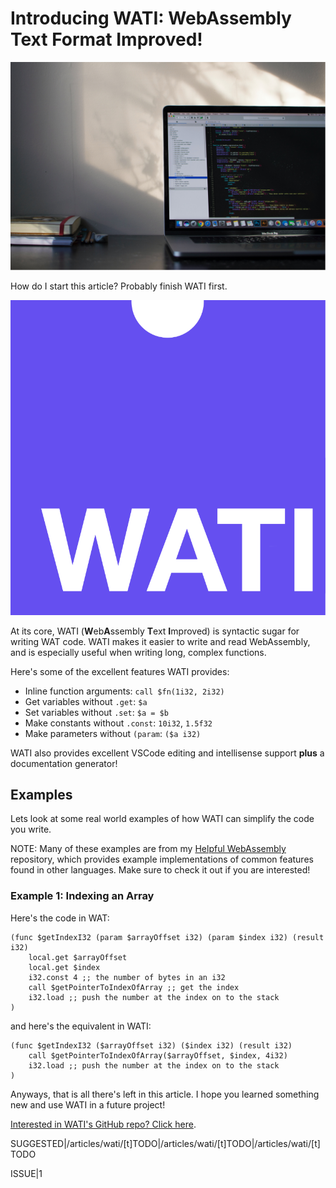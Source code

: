 # Introducing WATI: WebAssembly Text Format Improved!
![HEADER|A computer with code written on it.](images/header.jpg)

How do I start this article? Probably finish WATI first.

![The WATI logo](images/wati.png)

At its core, WATI (**W**eb**A**ssembly **T**ext **I**mproved) is syntactic sugar for writing WAT code. WATI makes it easier to write and read WebAssembly, and is especially useful when writing long, complex functions.

Here's some of the excellent features WATI provides:
 - Inline function arguments: `call $fn(1i32, 2i32)`
 - Get variables without `.get`: `$a`
 - Set variables without `.set`: `$a = $b`
 - Make constants without `.const`: `10i32`, `1.5f32`
 - Make parameters without `(param`: `($a i32)`

WATI also provides excellent VSCode editing and intellisense support **plus** a documentation generator!

## Examples
Lets look at some real world examples of how WATI can simplify the code you write.

NOTE: Many of these examples are from my [Helpful WebAssembly](https://github.com/UltimatePro-Grammer/helpful-webassembly) repository, which provides example implementations of common features found in other languages. Make sure to check it out if you are interested!

### Example 1: Indexing an Array
Here's the code in WAT:
```wat
(func $getIndexI32 (param $arrayOffset i32) (param $index i32) (result i32)
    local.get $arrayOffset
    local.get $index
    i32.const 4 ;; the number of bytes in an i32
    call $getPointerToIndexOfArray ;; get the index
    i32.load ;; push the number at the index on to the stack
)
```
and here's the equivalent in WATI:
```wat
(func $getIndexI32 ($arrayOffset i32) ($index i32) (result i32)
    call $getPointerToIndexOfArray($arrayOffset, $index, 4i32)
    i32.load ;; push the number at the index on to the stack
)
```

Anyways, that is all there's left in this article. I hope you learned something new and use WATI in a future project!

[Interested in WATI's GitHub repo? Click here](https://github.com/UltimatePro-Grammer/wati).

SUGGESTED|/articles/wati/[t]TODO|/articles/wati/[t]TODO|/articles/wati/[t]TODO

ISSUE|1